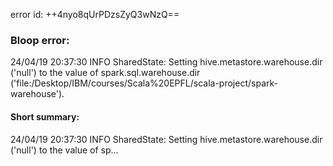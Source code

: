 error id: ++4nyo8qUrPDzsZyQ3wNzQ==
### Bloop error:

24/04/19 20:37:30 INFO SharedState: Setting hive.metastore.warehouse.dir ('null') to the value of spark.sql.warehouse.dir ('file:<HOME>/Desktop/IBM/courses/Scala%20EPFL/scala-project/spark-warehouse').
#### Short summary: 

24/04/19 20:37:30 INFO SharedState: Setting hive.metastore.warehouse.dir ('null') to the value of sp...